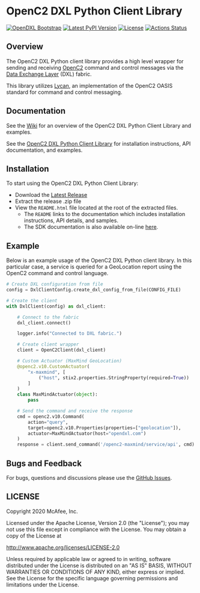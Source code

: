 # OpenC2 DXL Python Client Library
[![OpenDXL Bootstrap](https://img.shields.io/badge/Built%20With-OpenDXL%20Bootstrap-blue.svg)](https://github.com/opendxl/opendxl-openc2-client-python)
[![Latest PyPI Version](https://img.shields.io/pypi/v/dxlopenc2client.svg)](https://pypi.python.org/pypi/dxlopenc2client)
[![License](https://img.shields.io/badge/License-Apache%202.0-blue.svg)](https://opensource.org/licenses/Apache-2.0)
[![Actions Status](https://github.com/opendxl/opendxl-openc2-client-python/workflows/Build/badge.svg)](https://github.com/opendxl/opendxl-openc2-client-python/actions)

## Overview

The OpenC2 DXL Python client library provides a high level wrapper for sending and receiving [OpenC2](https://docs.oasis-open.org/openc2/oc2ls/v1.0/oc2ls-v1.0.html) command and control messages via the [Data Exchange Layer](http://www.mcafee.com/us/solutions/data-exchange-layer.aspx) (DXL) fabric.

This library utilizes [Lycan](https://github.com/oasis-open/openc2-lycan-python), an implementation of the OpenC2 OASIS standard for command and control messaging.

## Documentation

See the [Wiki](https://github.com/opendxl/opendxl-openc2-client-python/wiki) for an overview of the OpenC2 DXL Python Client Library and examples.

See the [OpenC2 DXL Python Client Library](https://opendxl.github.io/opendxl-openc2-client-python/pydoc) for installation instructions, API documentation, and examples.

## Installation

To start using the OpenC2 DXL Python Client Library:

* Download the [Latest Release](https://github.com/opendxl/opendxl-openc2-client-python/releases/latest)
* Extract the release .zip file
* View the `README.html` file located at the root of the extracted files.
  * The `README` links to the documentation which includes installation instructions, API details, and samples.
  * The SDK documentation is also available on-line [here](https://opendxl.github.io/opendxl-openc2-client-python/pydoc).
  
## Example

Below is an example usage of the OpenC2 DXL Python client library. In this particular case, a service is queried for a GeoLocation report using the OpenC2 command and control language.

```python
# Create DXL configuration from file
config = DxlClientConfig.create_dxl_config_from_file(CONFIG_FILE)

# Create the client
with DxlClient(config) as dxl_client:

    # Connect to the fabric
    dxl_client.connect()

    logger.info("Connected to DXL fabric.")

    # Create client wrapper
    client = OpenC2Client(dxl_client)

    # Custom Actuator (MaxMind GeoLocation)
    @openc2.v10.CustomActuator(
        "x-maxmind", [
            ("host", stix2.properties.StringProperty(required=True))
        ]
    )
    class MaxMindActuator(object):
        pass

    # Send the command and receive the response
    cmd = openc2.v10.Command(
        action="query",
        target=openc2.v10.Properties(properties=["geolocation"]),
        actuator=MaxMindActuator(host="opendxl.com")
    )
    response = client.send_command('/openc2-maxmind/service/api', cmd)
```

## Bugs and Feedback

For bugs, questions and discussions please use the [GitHub Issues](https://github.com/opendxl/opendxl-openc2-client-python).

## LICENSE

Copyright 2020 McAfee, Inc.

Licensed under the Apache License, Version 2.0 (the "License"); you may not use this file except in compliance with the License. You may obtain a copy of the License at

http://www.apache.org/licenses/LICENSE-2.0

Unless required by applicable law or agreed to in writing, software distributed under the License is distributed on an "AS IS" BASIS, WITHOUT WARRANTIES OR CONDITIONS OF ANY KIND, either express or implied. See the License for the specific language governing permissions and limitations under the License.
